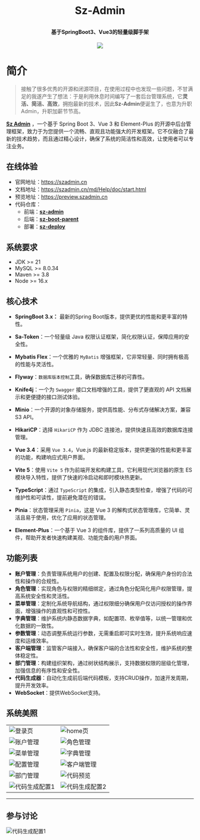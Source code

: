 <h1 align="center" style="margin: 30px 0 30px; font-weight: bold;">Sz-Admin</h1>
<h4 align="center">基于SpringBoot3、Vue3的轻量级脚手架</h4>
<p align="center">
<a><img src="https://img.shields.io/badge/license-Apache_2.0-blue.svg"></a>
</p>

# 简介

> 接触了很多优秀的开源和闭源项目，在使用过程中也发现一些问题，不甘满足的我遂产生了想法：于是利用休息时间编写了一套后台管理系统，它**灵活、简洁、高效**，拥抱最新的技术，因此**Sz-Admin**便诞生了，也意为升职Admin，升职加薪节节高。

**[Sz Admin](https://szadmin.cn/)** ，一个基于 Spring Boot 3、Vue 3 和 Element-Plus 的开源中后台管理框架，致力于为您提供一个流畅、直观且功能强大的开发框架。它不仅融合了最新的技术趋势，而且通过精心设计，确保了系统的简洁性和高效，让使用者可以专注业务。



## 在线体验

- 官网地址：https://szadmin.cn
- 文档地址：https://szadmin.cn/md/Help/doc/start.html
- 预览地址：https://preview.szadmin.cn
- 代码仓库：
  - 前端：**[sz-admin](https://github.com/feiyuchuixue/sz-admin.git)**
  - 后端：**[sz-boot-parent](https://github.com/feiyuchuixue/sz-boot-parent.git)**
  - 部署：**[sz-deploy](https://github.com/feiyuchuixue/sz-deploy.git)**

## 系统要求

- JDK >= 21
- MySQL >= 8.0.34
- Maven >= 3.8
- Node >= 16.x

## 核心技术

- **SpringBoot 3.x：** 最新的Spring Boot版本，提供更优的性能和更丰富的特性。
- **Sa-Token**：一个轻量级 Java 权限认证框架，简化权限认证，保障应用的安全性。
- **Mybatis Flex**：一个优雅的 `MyBatis` 增强框架，它非常轻量、同时拥有极高的性能与灵活性。
- **Flyway**：`数据库版本控制`工具，确保数据库迁移的可靠性。
- **Knife4j**：一个为 `Swagger` 接口文档增强的工具，提供了更直观的 API 文档展示和更便捷的接口测试体验。
- **Minio**：一个开源的对象存储服务，提供高性能、分布式存储解决方案，兼容 S3 API。
- **HikariCP**：选择 `HikariCP` 作为 JDBC 连接池，提供快速且高效的数据库连接管理。

- **Vue 3.4**：采用 `Vue 3.4`，Vue.js 的最新稳定版本，提供更强的性能和更丰富的功能，构建响应式用户界面。
- **Vite 5**：使用 `Vite 5` 作为前端开发和构建工具，它利用现代浏览器的原生 ES 模块导入特性，提供了快速的冷启动和即时模块热更新。
- **TypeScript**：通过 `TypeScript` 的集成，引入静态类型检查，增强了代码的可维护性和可读性，提前避免潜在的错误。
- **Pinia**：状态管理采用 `Pinia`，这是 Vue 3 的解构式状态管理库，它简单、灵活且易于使用，优化了应用的状态管理。
- **Element-Plus**：一个基于 Vue 3 的组件库，提供了一系列高质量的 UI 组件，帮助开发者快速构建美观、功能完备的用户界面。

## 功能列表

- **账户管理**：负责管理系统用户的创建、配置及权限分配，确保用户身份的合法性和操作的合规性。
- **角色管理**：实现角色与权限的精细绑定，通过角色分配简化用户权限管理，提高系统安全性和灵活性。
- **菜单管理**：定制化系统导航结构，通过权限细分确保用户仅访问授权的操作界面，增强操作的直观性和可控性。
- **字典管理**：维护系统内静态数据字典，如配置项、枚举值等，以统一管理和优化数据的一致性。
- **参数管理**：动态调整系统运行参数，无需重启即可实时生效，提升系统响应速度和运维效率。
- **客户端管理**：监管客户端接入，确保客户端的合法性和安全性，维护系统的整体稳定性。
- **部门管理**：构建组织架构，通过树状结构展示，支持数据权限的层级化管理，加强信息的有序性和安全性。
- **代码生成器**：自动化生成前后端代码模板，支持CRUD操作，加速开发周期，提升开发效率。
- **WebSocket**：提供WebSocket支持。

## 系统美照

<table>
    <tr>
        <td><img alt="登录页" src="https://minio.szadmin.cn/public/img/login.webp"/></td>
        <td><img alt="home页" src="https://minio.szadmin.cn/public/img/home.webp"/></td>
    </tr>
    <tr>
        <td><img alt="账户管理" src="https://minio.szadmin.cn/public/img/account.webp"/></td>
        <td><img alt="角色管理" src="https://minio.szadmin.cn/public/img/role.webp"/></td>
    </tr>
    <tr>
        <td><img alt="菜单管理" src="https://minio.szadmin.cn/public/img/menu.webp"/></td>
        <td><img alt="字典管理" src="https://minio.szadmin.cn/public/img/dict.webp"/></td>
    </tr>
    <tr>
        <td><img alt="配置管理" src="https://minio.szadmin.cn/public/img/config.webp"/></td>
        <td><img alt="客户端管理" src="https://minio.szadmin.cn/public/img/client.webp"/></td>
    </tr>    
    <tr>
        <td><img alt="部门管理" src="https://minio.szadmin.cn/public/img/dept.webp"/></td>
        <td><img alt="代码预览" src="https://minio.szadmin.cn/public/img/gen-preview.webp"/></td>
    </tr>
    <tr>
        <td><img alt="代码生成配置1" src="https://minio.szadmin.cn/public/img/gen-editor.webp"/></td>
        <td><img alt="代码生成配置2" src="https://minio.szadmin.cn/public/img/gen-editor2.webp"/></td>
    </tr>
</table>


----

## 参与讨论

<img alt="代码生成配置1" src="https://minio.szadmin.cn/public/img/wechat.webp"/>
